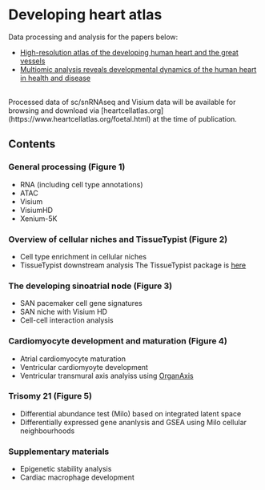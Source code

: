 # Developing heart atlas
Data processing and analysis for the papers below:
- [High-resolution atlas of the developing human heart and the great vessels](https://www.biorxiv.org/content/10.1101/2024.04.27.591127v1)
- [Multiomic analysis reveals developmental dynamics of the human heart in health and disease](https://www.biorxiv.org/content/10.1101/2024.04.29.591736v1)<be>
<br>
Processed data of sc/snRNAseq and Visium data will be available for browsing and download via [heartcellatlas.org](https://www.heartcellatlas.org/foetal.html) at the time of publication.

## Contents
### General processing (Figure 1)
- RNA (including cell type annotations)
- ATAC
- Visium
- VisiumHD
- Xenium-5K
### Overview of cellular niches and TissueTypist (Figure 2)
- Cell type enrichment in cellular niches
- TissueTypist downstream analysis
The TissueTypist package is [here](https://github.com/Teichlab/TissueTypist)
### The developing sinoatrial node (Figure 3)
- SAN pacemaker cell gene signatures
- SAN niche with Visium HD
- Cell-cell interaction analysis
### Cardiomyocyte development and maturation (Figure 4)
- Atrial cardiomyocyte maturation
- Ventricular cardiomyoyte development
- Ventricular transmural axis analyiss using [OrganAxis](https://github.com/nadavyayon/TissueTag)
### Trisomy 21 (Figure 5)
- Differential abundance test (Milo) based on integrated latent space
- Differentially expressed gene ananlysis and GSEA using Milo cellular neighbourhoods
### Supplementary materials
- Epigenetic stability analysis
- Cardiac macrophage development
